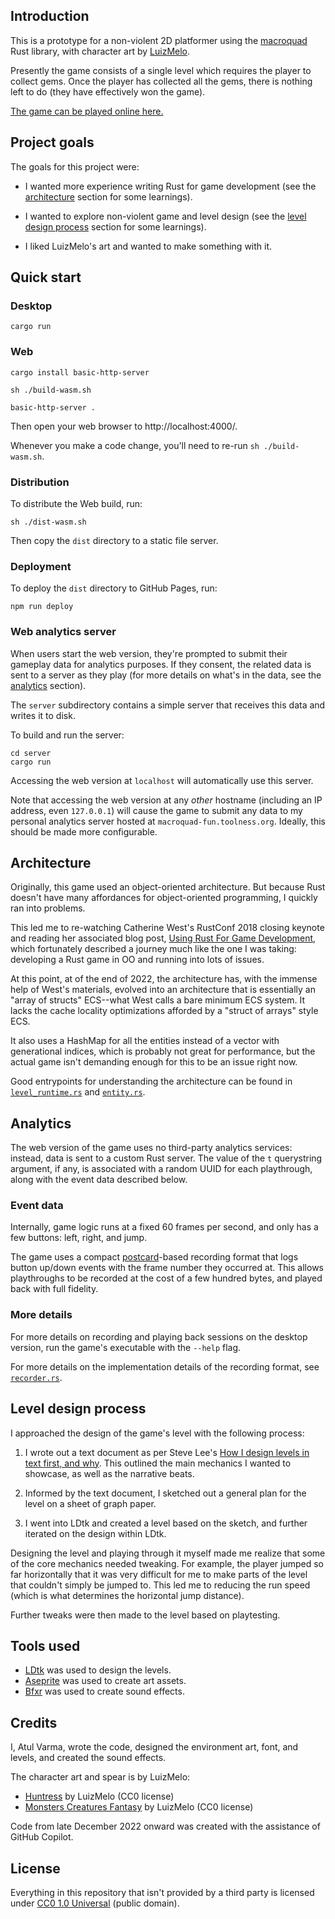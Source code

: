 ## Introduction

This is a prototype for a non-violent 2D platformer using the [macroquad][] Rust library, with character art by [LuizMelo][].

Presently the game consists of a single level which requires the player to collect gems. Once the player has collected all the gems, there is nothing left to do (they have effectively won the game).

[The game can be played online here.](https://toolness.github.io/macroquad-fun/)

## Project goals

The goals for this project were:

- I wanted more experience writing Rust for game development (see the [architecture](#architecture) section for some learnings).

- I wanted to explore non-violent game and level design (see the [level design process](#level-design-process) section for some learnings).

- I liked LuizMelo's art and wanted to make something with it.

[macroquad]: https://macroquad.rs/
[luizmelo]: https://luizmelo.itch.io/

## Quick start

### Desktop

```
cargo run
```

### Web

```
cargo install basic-http-server

sh ./build-wasm.sh

basic-http-server .
```

Then open your web browser to http://localhost:4000/.

Whenever you make a code change, you'll need to re-run `sh ./build-wasm.sh`.

### Distribution

To distribute the Web build, run:

```
sh ./dist-wasm.sh
```

Then copy the `dist` directory to a static file server.

### Deployment

To deploy the `dist` directory to GitHub Pages, run:

```
npm run deploy
```

### Web analytics server

When users start the web version, they're prompted to submit their gameplay data for analytics purposes. If they consent, the related data is sent to a server as they play (for more details on what's in the data, see the [analytics](#analytics) section).

The `server` subdirectory contains a simple server that receives this data and writes it to disk.

To build and run the server:

```
cd server
cargo run
```

Accessing the web version at `localhost` will automatically use this server.

Note that accessing the web version at any _other_ hostname (including an IP address, even `127.0.0.1`) will cause the game to submit any data to my personal analytics server hosted at `macroquad-fun.toolness.org`. Ideally, this should be made more configurable.

## Architecture

Originally, this game used an object-oriented architecture. But because Rust doesn't have many affordances for object-oriented programming, I quickly ran into problems.

This led me to re-watching Catherine West's RustConf 2018 closing keynote and reading her associated blog post, [Using Rust For Game Development](https://kyren.github.io/2018/09/14/rustconf-talk.html), which fortunately described a journey much like the one I was taking: developing a Rust game in OO and running into lots of issues.

At this point, at of the end of 2022, the architecture has, with the immense help of West's materials, evolved into an architecture that is essentially an "array of structs" ECS--what West calls a bare minimum ECS system. It lacks the cache locality optimizations afforded by a "struct of arrays" style ECS.

It also uses a HashMap for all the entities instead of a vector with generational indices, which is probably not great for performance, but the actual game isn't demanding enough for this to be an issue right now.

Good entrypoints for understanding the architecture can be found in [`level_runtime.rs`](./src/level_runtime.rs) and [`entity.rs`](./src/entity.rs).

## Analytics

The web version of the game uses no third-party analytics services: instead, data is sent to a custom Rust server. The value of the `t` querystring argument, if any, is associated with a random UUID for each playthrough, along with the event data described below.

### Event data

Internally, game logic runs at a fixed 60 frames per second, and only has a few buttons: left, right, and jump.

The game uses a compact [postcard][]-based recording format that logs button up/down events with the frame number they occurred at. This allows playthroughs to be recorded at the cost of a few hundred bytes, and played back with full fidelity.

### More details

For more details on recording and playing back sessions on the desktop version, run the game's executable with the `--help` flag.

For more details on the implementation details of the recording format, see [`recorder.rs`](./src/recorder.rs).

[postcard]: https://docs.rs/postcard/latest/postcard/

## Level design process

I approached the design of the game's level with the following process:

1. I wrote out a text document as per Steve Lee's [How I design levels in text first, and why](https://www.youtube.com/watch?v=0FSssDWEFLc). This outlined the main mechanics I wanted to showcase, as well as the narrative beats.

2. Informed by the text document, I sketched out a general plan for the level on a sheet of graph paper.

3. I went into LDtk and created a level based on the sketch, and further iterated on the design within LDtk.

Designing the level and playing through it myself made me realize that some of the core mechanics needed tweaking. For example, the player jumped so far horizontally that it was very difficult for me to make parts of the level that couldn't simply be jumped to. This led me to reducing the run speed (which is what determines the horizontal jump distance).

Further tweaks were then made to the level based on playtesting.

## Tools used

- [LDtk][] was used to design the levels.
- [Aseprite](https://www.aseprite.org/) was used to create art assets.
- [Bfxr](https://www.bfxr.net/) was used to create sound effects.

## Credits

I, Atul Varma, wrote the code, designed the environment art, font, and levels, and created the sound effects.

The character art and spear is by LuizMelo:

- [Huntress](https://luizmelo.itch.io/huntress) by LuizMelo (CC0 license)
- [Monsters Creatures Fantasy](https://luizmelo.itch.io/monsters-creatures-fantasy) by LuizMelo (CC0 license)

Code from late December 2022 onward was created with the assistance of GitHub Copilot.

## License

Everything in this repository that isn't provided by a third party is licensed under [CC0 1.0 Universal](./LICENSE.md) (public domain).

[ldtk]: https://ldtk.io/
